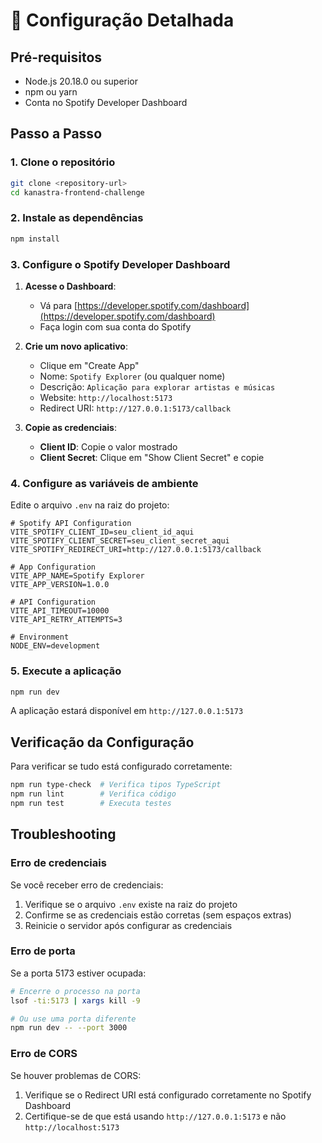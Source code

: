 # 🔧 Configuração Detalhada

## Pré-requisitos

- Node.js 20.18.0 ou superior
- npm ou yarn
- Conta no Spotify Developer Dashboard

## Passo a Passo

### 1. Clone o repositório

```bash
git clone <repository-url>
cd kanastra-frontend-challenge
```

### 2. Instale as dependências

```bash
npm install
```

### 3. Configure o Spotify Developer Dashboard

1. **Acesse o Dashboard**:
   - Vá para [https://developer.spotify.com/dashboard](https://developer.spotify.com/dashboard)
   - Faça login com sua conta do Spotify

2. **Crie um novo aplicativo**:
   - Clique em "Create App"
   - Nome: `Spotify Explorer` (ou qualquer nome)
   - Descrição: `Aplicação para explorar artistas e músicas`
   - Website: `http://localhost:5173`
   - Redirect URI: `http://127.0.0.1:5173/callback`

3. **Copie as credenciais**:
   - **Client ID**: Copie o valor mostrado
   - **Client Secret**: Clique em "Show Client Secret" e copie

### 4. Configure as variáveis de ambiente

Edite o arquivo `.env` na raiz do projeto:

```env
# Spotify API Configuration
VITE_SPOTIFY_CLIENT_ID=seu_client_id_aqui
VITE_SPOTIFY_CLIENT_SECRET=seu_client_secret_aqui
VITE_SPOTIFY_REDIRECT_URI=http://127.0.0.1:5173/callback

# App Configuration
VITE_APP_NAME=Spotify Explorer
VITE_APP_VERSION=1.0.0

# API Configuration
VITE_API_TIMEOUT=10000
VITE_API_RETRY_ATTEMPTS=3

# Environment
NODE_ENV=development
```

### 5. Execute a aplicação

```bash
npm run dev
```

A aplicação estará disponível em `http://127.0.0.1:5173`

## Verificação da Configuração

Para verificar se tudo está configurado corretamente:

```bash
npm run type-check  # Verifica tipos TypeScript
npm run lint        # Verifica código
npm run test        # Executa testes
```

## Troubleshooting

### Erro de credenciais

Se você receber erro de credenciais:

1. Verifique se o arquivo `.env` existe na raiz do projeto
2. Confirme se as credenciais estão corretas (sem espaços extras)
3. Reinicie o servidor após configurar as credenciais

### Erro de porta

Se a porta 5173 estiver ocupada:

```bash
# Encerre o processo na porta
lsof -ti:5173 | xargs kill -9

# Ou use uma porta diferente
npm run dev -- --port 3000
```

### Erro de CORS

Se houver problemas de CORS:

1. Verifique se o Redirect URI está configurado corretamente no Spotify Dashboard
2. Certifique-se de que está usando `http://127.0.0.1:5173` e não `http://localhost:5173`
